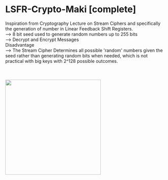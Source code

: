 # LSFR-Crypto-Maki [complete]
Inspiration from Cryptography Lecture on Stream Ciphers and specifically the generation of number in Linear Feedback Shift Registers.  
--> 8 bit seed used to generate random numbers up to 255 bits    
--> Decrypt and Encrypt Messages    
Disadvantage  
--> The Stream Cipher Determines all possible 'random' numbers given the seed rather than generating random bits when needed, which is not practical with big keys with 2^128 possible outcomes.  
<img src="https://raw.githubusercontent.com/makiisthenes/LSFR-Crypto-Maki-/master/lecture_ss.PNG" 
style="float: center; width:300px; margin-top: 50px;" />
